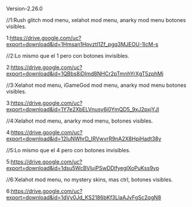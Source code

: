 Version-2.26.0

//1:Rush glitch mod menu, xelahot mod menu, anarky mod menu botones visibles.

1:https://drive.google.com/uc?export=download&id=1Hmsan1HpvztI1Zf_pgq3MJEOU-1IcM-s


//2:Lo mismo que el 1 pero con botones invisibles.
                      
2:https://drive.google.com/uc?export=download&id=1QBbs8iDImd8NHCr2pTmnhYrXgT5zphMj


//3:Xelahot mod menu, iGameGod mod menu, anarky mod menu botones visibles.
        
3:https://drive.google.com/uc?export=download&id=1Y7e2XbELVnusy6i0YmQD5_9xJ2pxjYJl


//4:Xelahot mod menu, anarky mod menu, botones visibles.
                      
4:https://drive.google.com/uc?export=download&id=12IuNWhrD_IRVwvrR9nA2X8HpiHadt38y


//5:Lo mismo que el 4 pero con botones invisibles.
                      
5:https://drive.google.com/uc?export=download&id=1dsu5WcBVlujPSwDDlfyeglXoPuKss9vp


//6:Xelahot mod menu, no mystery skins, mas ctrl, botones visibles.
                      
6:https://drive.google.com/uc?export=download&id=1dVy0Jd_KS2186bKf3LlaAJvFgSc2qgN8
